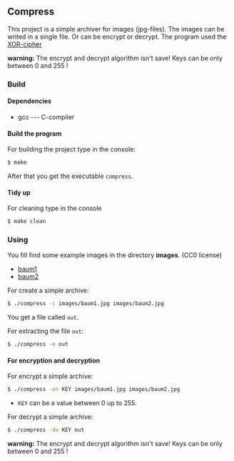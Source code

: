 ## Compress

This project is a simple archiver for images (jpg-files). The images can be writed in a single file. Or can be encrypt or decrypt. The program used the [XOR-cipher](https://en.wikipedia.org/wiki/XOR_cipher)

**warning:** The encrypt and decrypt algorithm isn't save! Keys can be only between 0 and 255 !  

### Build  

#### Dependencies  

* gcc --- C-compiler

#### Build the program  

For building the project type in the console:  
```bash
$ make
```
After that you get the executable ```compress```. 

#### Tidy up

For cleaning type in the console  
```bash
$ make clean
```

### Using  

You fill find some example images in the directory **images**. (CC0 license)  
* [baum1](https://pixabay.com/de/nebel-nadelwald-fichten-wald-gr%C3%BCn-3622519/)  
* [baum2](https://pixabay.com/de/einsamer-baum-baum-eiche-wolken-1934897/)

For create a simple archive:  
```bash
$ ./compress -c images/baum1.jpg images/baum2.jpg  
```

You get a file called ```out```.  

For extracting the file ```out```:  
```bash
$ ./compress -e out 
```

#### For encryption and decryption  

For encrypt a simple archive:  
```bash
$ ./compress -en KEY images/baum1.jpg images/baum2.jpg  
```

* ```KEY``` can be a value between 0 up to 255.  

For decrypt a simple archive:  
```bash
$ ./compress -de KEY out 
```

**warning:** The encrypt and decrypt algorithm isn't save! Keys can be only between 0 and 255 !  
